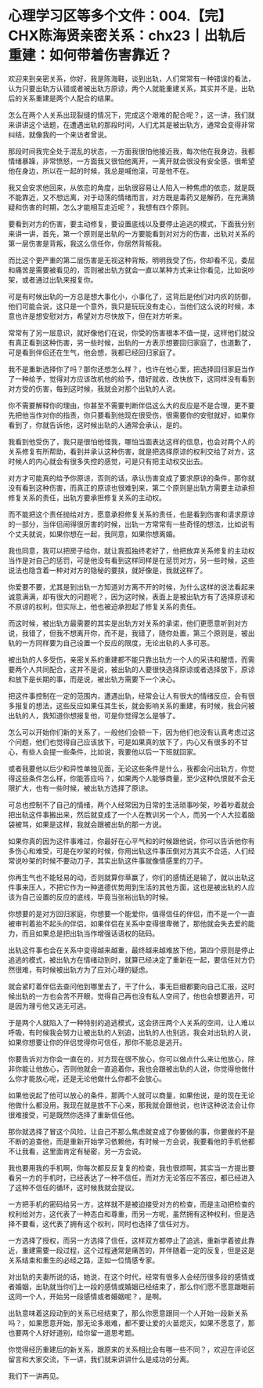 # 心理学习区等多个文件：004.【完】CHX陈海贤亲密关系：chx23丨出轨后重建：如何带着伤害靠近？

欢迎来到亲密关系，你好，我是陈海鞋，谈到出轨，人们常常有一种错误的看法，认为只要出轨方认错或者被出轨方原谅，两个人就能重建关系，其实并不是，出轨后的关系重建是两个人配合的结果。

怎么在两个人关系出现裂缝的情况下，完成这个艰难的配合呢？，这一讲，我们就来讲讲这个话题，在遭遇出轨的那段时间，人们尤其是被出轨方，通常会变得非常纠结，就像我的一个来访者曾说。

那段时间我完全处于混乱的状态，一方面我很怕他接近我，每次他在我身边，我都情绪暴躁，非常愤怒，一方面我又很怕他离开，一离开就会很没有安全感，很希望他在身边，所以在一起的时候，我总是喊他滚，可是他不在。

我又会安求他回来，从依恋的角度，出轨很容易让人陷入一种焦虑的依恋，就是既不能靠近，又不想远离，对于动荡的情绪而言，对方既是毒药又是解药，在充满猜疑和伤害的时期，怎么才能相互走近呢？，我想有四个原则。

要看到对方的伤害，要主动修复，要设置底线以及要停止追逃的模式，下面我分别来讲一讲，首先，第一个原则是出轨的一方要能看到对对方的伤害，出轨对关系的第一层伤害是背叛，我这么信任你，你居然背叛我。

而比这个更严重的第二层伤害是无视这种背叛，明明我受了伤，你却看不见，委屈和痛苦是需要被看见的，否则被出轨方就会一直以某种方式来让你看见，比如说吵架，或者通过出轨来报复你。

可是有时候出轨的一方总是想大事化小，小事化了，这背后是他们对内疚的防御，他们可能会说，这只是一个意外，我只是玩玩没有走心，当他们这么说的时候，本意也许是想安慰对方，希望对方尽快放下，但在对方听来。

常常有了另一层意识，就好像他们在说，你受的伤害根本不值一提，这样他们就没有真正看到这种伤害，另一些时候，出轨的一方表示想要回归家庭了，也道歉了，可是看到伴侣还在生气，他会想，我都已经回归家庭了。

我不是重新选择你了吗？那你还想怎么样？，也许在他心里，把选择回归家庭当作了一种给予，觉得对方应该改机他的给予，借好就收，改快放下，这同样没有看到对方受的伤害，每到这时候，我就会对那个出轨的人说。

你不需要解释你的理由，你甚至不需要判断伴侣这么大的反应是不是合理，更不要先把他当作对你的指责，你只要看到他现在很受伤，很需要你的安慰就好，如果你看到了，你就告诉他，这时候出轨的人通常会承认，是的。

我看到他受伤了，我只是很怕他怪我，哪怕当面表达这样的信息，也会对两个人的关系修复有所帮助，看到并承认这种伤害，就是把选择原谅的权利交给了对方，这时候人的内心就会有很多失控的感觉，可是只有把主动权交出去。

对方才可能真的给予你原谅，否则的话，承认伤害变成了要求原谅的条件，那你就没有看到这种伤害，而真正的原谅也很难到来，第二个原则是出轨方需要主动承担修复关系的责任，出轨方要承担修复关系的主动权。

而不能把这个责任抛给对方，愿意承担修复关系的责任，也是看到伤害和请求原谅的一部分，当伴侣闹得很厉害的时候，出轨一方常常有一些奇怪的想法，比如说有个丈夫就说，如果你想在一起，我同意，如果你想离婚。

我也同意，我可以把房子给你，就让我孤独终老好了，他把放弃关系修复的主动权当作是对自己的惩罚，可是他没有看到这样同样是在惩罚对方，另一些时候，这些说法也隐含着一种对对方的隐秘的要挟，就好像是，我就这样了。

你爱要不要，尤其是到出轨一方知道对方离不开的时候，为什么这样的说法看起来诚意满满，却有很大的问题呢？，因为这时候，表面上是被出轨方有了选择原谅和不原谅的权利，但实际上，他也被迫承担起了修复关系的责任。

而这时候，被出轨方最需要的其实是出轨方对关系的承诺，他们更愿意听到对方说，我错了，但我不想离开你，而不是，我错了，随你处置，第三个原则是，被出轨的一方同样要为自己设置一个反应的限度，无论出轨的人多可恶。

被出轨的人多受伤，亲密关系的重建都不能只靠出轨方一个人的采讳和醒悟，而需要两个人共同配合，这并不是说，被出轨的人要很快选择原谅或者选择放下，原谅和放下是长期的事，而是说，被出轨方需要下一个决心。

把这件事控制在一定的范围内，遭遇出轨，经常会让人有很大的情绪反应，会有很多报复的想法，这些反应如果任其生长，就会影响关系的重建，有时候，我会问被出轨的人，我知道你想报复他，可是你觉得怎么是够了。

怎么可以开始你们新的关系了，一般他们会顿一下，因为他们也没有认真考虑过这个问题，他们也觉得自己应该放下，可是如果真的放下了，内心又有很多的不甘心，有些人会提一些条件，比如说，我要他以后一下班就回家。

或者我要他以后少和异性单独见面，无论这些条件是什么，我都会问出轨方，你觉得这些条件怎么样，你能答应吗？，如果两个人能够商量，至少这种仇恨就不会无限扩大，也有一些时候，被出轨方选择了原谅。

可总也控制不了自己的情绪，两个人经常因为日常的生活琐事吵架，吵着吵着就会把出轨这件事搬出来，然后就变成了一个人在教训另一个人，而另一个人大拉着脑袋被骂，如果是这样，我就会跟被出轨的那一方说。

如果你真的因为这件事难过，你最好在心平气和的时候跟他说，你可以告诉他你有多伤心和难受，可是在吵架的时候，你用出轨这件事压倒对方其实不合适，人们经常说吵架的时候不要动刀子，其实出轨这件事就像情感里的刀子。

你再生气也不能轻易的动，否则就算你草赢了，你们的感情还是输了，就以出轨这件事来压人，不把它作为一种道德优势用到生活的其他方面，这也是被出轨的人应该为自己设置的反应的底线，毕竟当张裕出轨的时候。

你想要的是对方回归家庭，你想要一个能爱你，值得信任的伴侣，而不是一个一直被审判着抬不起头的伴侣，如果伴侣在关系中变得很卑微了，那他就会失去爱的能力，而且如果总是把出轨当作增强话语权的砝码。

出轨这件事也会在关系中变得越来越重，最终越来越难放下他，第四个原则是停止追逃的模式，被出轨方在情绪动到时，就算已经决定了重新在一起，要信任对方仍然很难，有时候被出轨方为了应对心理的疑虑。

就会紧盯着伴侣去查问他到哪里去了，干了什么，事无巨细都要向自己汇报，这时候出轨的一方也会苦不开眼，觉得自己再也没有私人空间了，他也会想要逃开，可是因为理亏他又逃无可逃。

于是两个人就陷入了一种特别的追逃模式，这会挤压两个人关系的空间，让人难以呼吸，有时候我会努力让被出轨的人别追，出轨的人也别逃，我会对出轨的人说，如果你想要让你的伴侣觉得你可信任，那你不能总是逃开。

你要告诉对方你会一直在的，对方现在很不放心，你可以做点什么来让他放心，除非你能让他放心，否则他就会一直追着你，我也会跟被出轨的人说，你觉得他做什么你才能放心呢，还是无论他做什么你都不会放心。

如果他说起了他可以放心的条件，那两个人就可以商量，如果他说，是的现在无论他做什么都没用，我现在就是放不下心来，那我就会跟他说，也许这种说法会让你很难接受，可是既然你选择了重新信任他。

那你就选择了冒这个风险，让自己不那么焦虑就变成了你要做的事，你要做的不是不断的追查他，而是重新开始学习依赖他，有时候一方会说，我要看他的手机他都不让我看，这里面肯定有秘密，另一方会说。

我也要用我的手机啊，你每次都反反复复的检查，我也很烦啊，其实当一方提出要看另一方的手机时，已经表达了一种不信任，而对方无论答应不答应，都已经进入了这种不信任的循环，这时候我就会提议。

一方把手机的密码给另一方，这样就不是被迫接受对方的检查，而是主动把检查的权利给对方，这代表了一种态白和尊重，而另一方呢，虽然拥有这种权利，但是选择不要看，这代表了拥有这个权利，同时也选择了信任对方。

一方选择了授权，而另一方选择了信任，这样双方都停止了追逃，重新学着彼此靠近，重建需要一段过程，这个过程通常是痛苦的，并伴随着一定的反复，但是这是关系结束和重生的必经之路，正如一位情感专家。

对出轨的夫妻所说的话，她说，在这个时代，经常有很多人会经历很多段的感情或者婚姻，出轨就当你们上一段的感情或婚姻已经结束了，那么你们愿不愿意跟眼前这同一个人，开始另一段感情或者婚姻呢？，是啊。

出轨意味着这段动到的关系已经结束了，那么你愿意跟同一个人开始一段新关系吗？，如果愿意开始，那无论多艰难，都不要让爱的火苗熄灭，如果不愿意了，那也要两个人好好道别，给你留一道思考题。

你觉得经历重建后的新关系，跟原来的关系相比会有哪一些不同？，欢迎在评论区留言和大家交流，下一讲，我们就来讲讲什么是成功的分离。

我们下一讲再见。